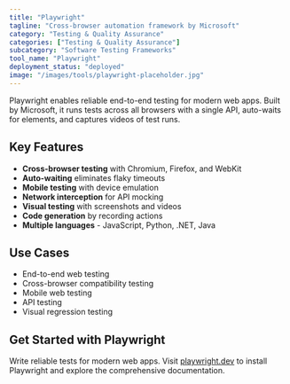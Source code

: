 ```yaml
---
title: "Playwright"
tagline: "Cross-browser automation framework by Microsoft"
category: "Testing & Quality Assurance"
categories: ["Testing & Quality Assurance"]
subcategory: "Software Testing Frameworks"
tool_name: "Playwright"
deployment_status: "deployed"
image: "/images/tools/playwright-placeholder.jpg"
---
```

Playwright enables reliable end-to-end testing for modern web apps. Built by Microsoft, it runs tests across all browsers with a single API, auto-waits for elements, and captures videos of test runs.

## Key Features

- **Cross-browser testing** with Chromium, Firefox, and WebKit
- **Auto-waiting** eliminates flaky timeouts
- **Mobile testing** with device emulation
- **Network interception** for API mocking
- **Visual testing** with screenshots and videos
- **Code generation** by recording actions
- **Multiple languages** - JavaScript, Python, .NET, Java

## Use Cases

- End-to-end web testing
- Cross-browser compatibility testing
- Mobile web testing
- API testing
- Visual regression testing

## Get Started with Playwright

Write reliable tests for modern web apps. Visit [playwright.dev](https://playwright.dev) to install Playwright and explore the comprehensive documentation.
